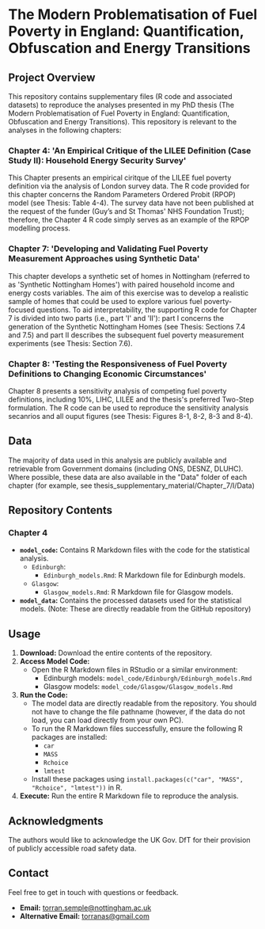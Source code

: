 # The Modern Problematisation of Fuel Poverty in England: Quantification, Obfuscation and Energy Transitions

## Project Overview
This repository contains supplementary files (R code and associated datasets) to reproduce the analyses presented in my PhD thesis (The Modern Problematisation of Fuel Poverty in England: Quantification, Obfuscation and Energy Transitions). This repository is relevant to the analyses in the following chapters:

### Chapter 4: 'An Empirical Critique of the LILEE Definition (Case Study II): Household Energy Security Survey'
This Chapter presents an empirical ciritque of the LILEE fuel poverty definition via the analysis of London survey data. The R code provided for this chapter concerns the Random Parameters Ordered Probit (RPOP) model (see Thesis: Table 4-4). The survey data have not been published at the request of the funder (Guy’s and St Thomas' NHS Foundation Trust); therefore, the Chapter 4 R code simply serves as an example of the RPOP modelling process. 

### Chapter 7: 'Developing and Validating Fuel Poverty Measurement Approaches using Synthetic Data'
This chapter develops a synthetic set of homes in Nottingham (referred to as 'Synthetic Nottingham Homes') with paired household income and energy costs variables. The aim of this exercise was to develop a realistic sample of homes that could be used to explore various fuel poverty-focused questions. To aid interpretability, the supporting R code for Chapter 7 is divided into two parts (i.e., part 'I' and 'II'): part I concerns the generation of the Synthetic Nottingham Homes (see Thesis: Sections 7.4 and 7.5) and part II describes the subsequent fuel poverty measurement experiments (see Thesis: Section 7.6). 

### Chapter 8: 'Testing the Responsiveness of Fuel Poverty Definitions to Changing Economic Circumstances' 
Chapter 8 presents a sensitivity analysis of competing fuel poverty definitions, including 10%, LIHC, LILEE and the thesis's preferred Two-Step formulation. The R code can be used to reproduce the sensitivity analysis secanrios and all ouput figures (see Thesis: Figures 8-1, 8-2, 8-3 and 8-4).  

## Data
The majority of data used in this analysis are publicly available and retrievable from Government domains (including ONS, DESNZ, DLUHC). Where possible, these data are also available in the "Data" folder of each chapter (for example, see thesis_supplementary_material/Chapter_7/I/Data)


## Repository Contents

### Chapter 4
* **`model_code`:** Contains R Markdown files with the code for the statistical analysis.
    * `Edinburgh`:
        * `Edinburgh_models.Rmd`: R Markdown file for Edinburgh models.
    * `Glasgow`:
        * `Glasgow_models.Rmd`: R Markdown file for Glasgow models.
* **`model_data`:** Contains the processed datasets used for the statistical models. (Note: These are directly readable from the GitHub repository)

## Usage

1.  **Download:** Download the entire contents of the repository.
2.  **Access Model Code:**
    * Open the R Markdown files in RStudio or a similar environment:
        * Edinburgh models: `model_code/Edinburgh/Edinburgh_models.Rmd`
        * Glasgow models: `model_code/Glasgow/Glasgow_models.Rmd`
3.  **Run the Code:**
    * The model data are directly readable from the repository. You should not have to change the file pathname (however, if the data do not load, you can load directly from your own PC).
    * To run the R Markdown files successfully, ensure the following R packages are installed:
        * `car`
        * `MASS`
        * `Rchoice`
        * `lmtest`
    * Install these packages using `install.packages(c("car", "MASS", "Rchoice", "lmtest"))` in R.
4.  **Execute:** Run the entire R Markdown file to reproduce the analysis.

## Acknowledgments

The authors would like to acknowledge the UK Gov. DfT for their provision of publicly accessible road safety data.

## Contact

Feel free to get in touch with questions or feedback.

* **Email:** <torran.semple@nottingham.ac.uk>
* **Alternative Email:** <torranas@gmail.com>
